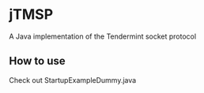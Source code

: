 # jTMSP

A Java implementation of the Tendermint socket protocol

## How to use

Check out StartupExampleDummy.java
